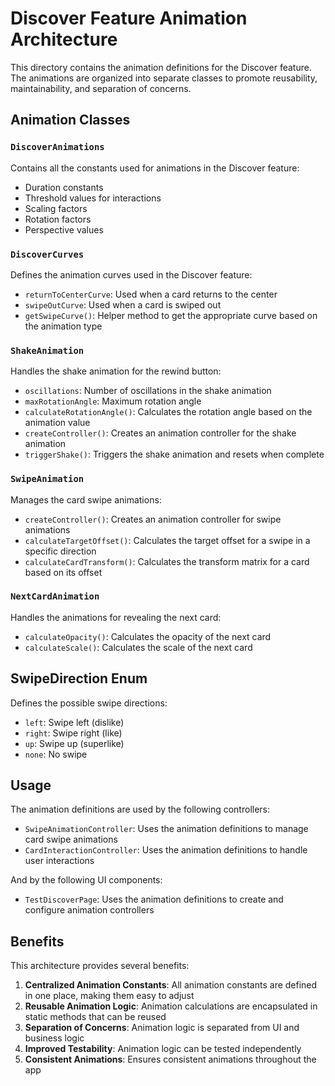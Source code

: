 # Discover Feature Animation Architecture

This directory contains the animation definitions for the Discover feature. The animations are organized into separate classes to promote reusability, maintainability, and separation of concerns.

## Animation Classes

### `DiscoverAnimations`

Contains all the constants used for animations in the Discover feature:

- Duration constants
- Threshold values for interactions
- Scaling factors
- Rotation factors
- Perspective values

### `DiscoverCurves`

Defines the animation curves used in the Discover feature:

- `returnToCenterCurve`: Used when a card returns to the center
- `swipeOutCurve`: Used when a card is swiped out
- `getSwipeCurve()`: Helper method to get the appropriate curve based on the animation type

### `ShakeAnimation`

Handles the shake animation for the rewind button:

- `oscillations`: Number of oscillations in the shake animation
- `maxRotationAngle`: Maximum rotation angle
- `calculateRotationAngle()`: Calculates the rotation angle based on the animation value
- `createController()`: Creates an animation controller for the shake animation
- `triggerShake()`: Triggers the shake animation and resets when complete

### `SwipeAnimation`

Manages the card swipe animations:

- `createController()`: Creates an animation controller for swipe animations
- `calculateTargetOffset()`: Calculates the target offset for a swipe in a specific direction
- `calculateCardTransform()`: Calculates the transform matrix for a card based on its offset

### `NextCardAnimation`

Handles the animations for revealing the next card:

- `calculateOpacity()`: Calculates the opacity of the next card
- `calculateScale()`: Calculates the scale of the next card

## SwipeDirection Enum

Defines the possible swipe directions:

- `left`: Swipe left (dislike)
- `right`: Swipe right (like)
- `up`: Swipe up (superlike)
- `none`: No swipe

## Usage

The animation definitions are used by the following controllers:

- `SwipeAnimationController`: Uses the animation definitions to manage card swipe animations
- `CardInteractionController`: Uses the animation definitions to handle user interactions

And by the following UI components:

- `TestDiscoverPage`: Uses the animation definitions to create and configure animation controllers

## Benefits

This architecture provides several benefits:

1. **Centralized Animation Constants**: All animation constants are defined in one place, making them easy to adjust
2. **Reusable Animation Logic**: Animation calculations are encapsulated in static methods that can be reused
3. **Separation of Concerns**: Animation logic is separated from UI and business logic
4. **Improved Testability**: Animation logic can be tested independently
5. **Consistent Animations**: Ensures consistent animations throughout the app 